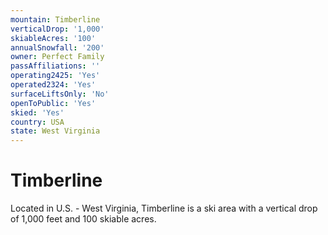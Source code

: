 ```yaml
---
mountain: Timberline
verticalDrop: '1,000'
skiableAcres: '100'
annualSnowfall: '200'
owner: Perfect Family
passAffiliations: ''
operating2425: 'Yes'
operated2324: 'Yes'
surfaceLiftsOnly: 'No'
openToPublic: 'Yes'
skied: 'Yes'
country: USA
state: West Virginia
---
```


# Timberline

Located in U.S. - West Virginia, Timberline is a ski area with a vertical drop of 1,000 feet and 100 skiable acres.

